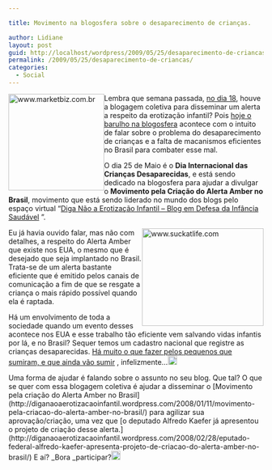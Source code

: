 ```yaml
---

title: Movimento na blogosfera sobre o desaparecimento de crianças.

author: Lidiane
layout: post
guid: http://localhost/wordpress/2009/05/25/desaparecimento-de-criancas/
permalink: /2009/05/25/desaparecimento-de-criancas/
categories:
  - Social
---
```

[<img style="display: inline; margin-left: 0; margin-right: 0; border-width: 0;" title="www.marketbiz.com.br" src="http://www.trololodemulher.com.br/blog/wp-content/uploads/2009/05/www-marketbiz-com-br_thumb.jpg" border="0" alt="www.marketbiz.com.br" width="189" height="191" align="left" />](http://www.trololodemulher.com.br/blog/wp-content/uploads/2009/05/www-marketbiz-com-br.jpg) Lembra que semana passada, [no dia 18](http://www.trololodemulher.com.br/2009/05/18/colocando-a-boca-no-trombone-de-novo/), houve a blogagem coletiva para disseminar um alerta a respeito da erotização infantil? Pois [hoje o barulho na blogosfera](http://diganaoaerotizacaoinfantil.wordpress.com/2009/04/20/segunda-blogagem-coletiva-em-defesa-da-infancia-2009/)  acontece com o intuito de falar sobre o problema do desaparecimento de crianças e a falta de macanismos eficientes no Brasil para combater esse mal.

O dia 25 de Maio é o **Dia Internacional das Crianças Desaparecidas**, e está sendo dedicado na blogosfera para ajudar a divulgar o **Movimento pela Criação do Alerta Amber no Brasil**, movimento que está sendo liderado no mundo dos blogs pelo espaço virtual “[Diga Não a Erotização Infantil – Blog em Defesa da Infância Saudável](http://diganaoaerotizacaoinfantil.wordpress.com/) ”.

[<img style="display: inline; margin-left: 0; margin-right: 0; border-width: 0;" title="www.suckatlife.com" src="http://www.trololodemulher.com.br/blog/wp-content/uploads/2009/05/www-suckatlife-com_thumb.jpg" border="0" alt="www.suckatlife.com" width="240" height="193" align="right" />](http://www.trololodemulher.com.br/blog/wp-content/uploads/2009/05/www-suckatlife-com.jpg) Eu já havia ouvido falar, mas não com detalhes, a respeito do Alerta Amber que existe nos EUA, o mesmo que é desejado que seja implantado no Brasil. Trata-se de um alerta bastante eficiente que é emitido pelos canais de comunicação a fim de que se resgate a criança o mais rápido possível quando ela é raptada.

Há um envolvimento de toda a sociedade quando um evento desses acontece nos EUA e esse trabalho tão eficiente vem salvando vidas infantis por lá, e no Brasil? Sequer temos um cadastro nacional que registre as crianças desaparecidas. [Há muito o que fazer pelos pequenos que sumiram, e que ainda vão sumir](http://diganaoaerotizacaoinfantil.wordpress.com/category/onde-estao-nossas-criancas/) , infelizmente…[<img style="display: inline;" title="EmoticonSad" src="http://www.trololodemulher.com.br/blog/wp-content/uploads/2009/05/emoticonsad_thumb1.gif" alt="EmoticonSad" width="18" height="18" />](http://www.trololodemulher.com.br/blog/wp-content/uploads/2009/05/emoticonsad1.gif)

<div>
  Uma forma de ajudar é falando sobre o assunto no seu blog. Que tal? O que se quer com essa blogagem coletiva é ajudar a disseminar o [Movimento pela criação do Alerta Amber no Brasil](http://diganaoaerotizacaoinfantil.wordpress.com/2008/01/11/movimento-pela-criacao-do-alerta-amber-no-brasil/)  para agilizar sua aprovação/criação, uma vez que [o deputado Alfredo Kaefer já apresentou o projeto de criação desse alerta.](http://diganaoaerotizacaoinfantil.wordpress.com/2008/02/28/eputado-federal-alfredo-kaefer-apresenta-projeto-de-criacao-do-alerta-amber-no-brasil/)  E aí? _Bora _participar?<a href="http://www.trololodemulher.com.br/blog/wp-content/uploads/2009/05/emoticonbigsmile1.gif"><img style="display: inline;" title="EmoticonBigSmile" src="http://www.trololodemulher.com.br/blog/wp-content/uploads/2009/05/emoticonbigsmile_thumb1.gif" alt="EmoticonBigSmile" width="18" height="18" /></a>
</div>

<span style="color: #ff0000;"> </span>